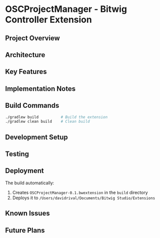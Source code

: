 # OSCProjectManager - Bitwig Controller Extension

## Project Overview
<!-- Describe what this extension does and its main purpose -->

## Architecture
<!-- Describe the overall architecture and main components -->

## Key Features
<!-- List the main features this extension provides -->

## Implementation Notes
<!-- Document implementation decisions, patterns used, and important technical details -->

## Build Commands
```bash
./gradlew build          # Build the extension
./gradlew clean build    # Clean build
```

## Development Setup
<!-- Document any special setup requirements for development -->

## Testing
<!-- Document testing approach and how to run tests -->

## Deployment
The build automatically:
1. Creates `OSCProjectManager-0.1.bwextension` in the `build` directory
2. Deploys it to `/Users/davidrival/Documents/Bitwig Studio/Extensions`

## Known Issues
<!-- Document any known issues or limitations -->

## Future Plans
<!-- Document planned features or improvements -->